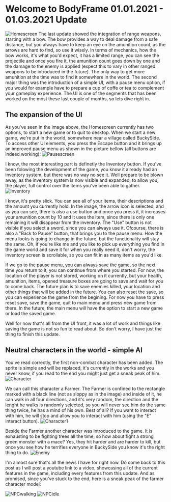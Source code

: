 # Welcome to BodyFrame 01.01.2021 - 01.03.2021 Update
![Homescreen](https://github.com/Bamba-14/BodyFrame-images/blob/main/Homescreen.PNG?raw=true)
The last update showed the integration of range weapons, starting with a bow. The bow provides a way to deal damage from a safe distance, but you always have to keep an eye on the amunition count, as the arrows are hard to find, so use it wisely. In terms of mechanics, how the bow works, it's what you'd expect, it has a limited range, you can see the projectile and once you fire it, the amunition count goes down by one and the damage to the enemy is applied (expect this to vary in other ranged weapons to be introduced in the future). The only way to get more amunition at the time was to find it somewhere in the world.
The second major thing was the introduction of a simple UI, with a pause menu option, if you would for example have to prepare a cup of coffe or tea to complement your gameplay experience. The UI is one of the segments that has been worked on the most these last couple of months, so lets dive right in.

## The expansion of the UI
As you've seen in the image above, the Homescreen currently has two options, to start a new game or to quit to desktop. When we start a new game, we're put in the world, somewhere near a village called BuckySide. To access other UI elements, you press the Escape button and it brings up an improved pause menu as shown in the picture bellow (all buttons are indeed working):
![Pausescreen](https://github.com/Bamba-14/BodyFrame-images/blob/main/Pausescreen.PNG?raw=true)

I know, the most interesting part is definetly the Inventory button. If you've been folowing the development of the game, you know it already had an inventory system, but there was no way no see it. Well prepare to be blown away, as the inventory system is now visible and expanded, to allow you, the player, full control over the items you've been able to gather.
![Inventory](https://github.com/Bamba-14/BodyFrame-images/blob/main/Inventory.PNG?raw=true)

I know, it's pretty slick. You can see all of your items, their descriptions and the amount you currently hold. In the image, the arrow icon is selected, and as you can see, there is also a use button and once you press it, it increases your amunition count by 10 and it uses the item, since there is only one remaining it will disappear from the inventory. The "Use" button is not visible if you select a sword, since you can always use it. Ofcourse, there is also a "Back to Pause" button, that brings you to the pause menu. How the menu looks is going to change in the future, but the functionality will stay the same. Oh, if you're like me and you like to pick up everything you find in the game world and save it for when you really need it, don't worry, the inventory screen is scrollable, so you can fit in as many items as you'd like. 

If we go to the pause menu, you can always save the game, so the next time you return to it, you can continue from where you started. For now, the location of the player is not stored, working on it currently, but your health, amunition, items, opened treasure boxes are going to save and wait for you to come back. The future plan is to save enemies killed, your location and other things that will be added in the future. 
You can also reset the save, so you can experience the game from the begining. For now you have to press reset save, save the game, quit to main menu and press new game from there. In the future, the main menu will have the option to start a new game or load the saved game. 

Well for now that's all from the UI front, it was a lot of work and things like saving the game is not so fun to read about. So don't worry, I have just the thing to finish this update.

## Neutral characters in the world - simple AI
You've read correctly, the first non-combat character has been added. The sprite is simple and will be replaced, it's currently in the works and you never know, if you read to the end you might just get a sneak peak of him.
![Character](https://github.com/Bamba-14/BodyFrame-images/blob/main/Character.PNG?raw=true)

We can call this character a Farmer. The Farmer is confined to the rectangle marked with a black line (not as sloppy as in the image) and inside of it, he can walk in all four directions, and it's very random, the direction and the lenght he walks is randomly selected, so you will never see him do the same thing twice, he has a mind of his own. Best of all? If you want to interact with him, he will stop and allow you to interact with him (using the "E" interact button).
![Character1](https://github.com/Bamba-14/BodyFrame-images/blob/main/Character1.PNG?raw=true)

Beside the Farmer another character was introduced to the game. It is exhausting to be fighting trees all the time, so how about fight a strong green monster with a mace? Yes, they hit harder and are harder to kill, but once you see how he terrifies everyone in BuckySide you know it's the right thing to do.
![Enemy](https://github.com/Bamba-14/BodyFrame-images/blob/main/Enemy.PNG?raw=true)

I'm almost sure that's all the news I have for right now. Do come back to this post as I will post a youtube link to a video, showcasing all of the current features in the game, including every features from this update. 
And as promised, since you've stuck to the end, here is a sneak peak of the farmer character model:

![NPCwalking](https://github.com/Bamba-14/BodyFrame-images/blob/main/NPCwalking.png?raw=true)
![NPCidle](https://github.com/Bamba-14/BodyFrame-images/blob/main/NPCidle.png?raw=true)
